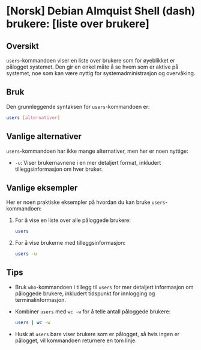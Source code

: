 # [Norsk] Debian Almquist Shell (dash) brukere: [liste over brukere]

## Oversikt
`users`-kommandoen viser en liste over brukere som for øyeblikket er pålogget systemet. Den gir en enkel måte å se hvem som er aktive på systemet, noe som kan være nyttig for systemadministrasjon og overvåking.

## Bruk
Den grunnleggende syntaksen for `users`-kommandoen er:

```bash
users [alternativer]
```

## Vanlige alternativer
`users`-kommandoen har ikke mange alternativer, men her er noen nyttige:

- `-u`: Viser brukernavnene i en mer detaljert format, inkludert tilleggsinformasjon om hver bruker.

## Vanlige eksempler
Her er noen praktiske eksempler på hvordan du kan bruke `users`-kommandoen:

1. For å vise en liste over alle påloggede brukere:

    ```bash
    users
    ```

2. For å vise brukerne med tilleggsinformasjon:

    ```bash
    users -u
    ```

## Tips
- Bruk `who`-kommandoen i tillegg til `users` for mer detaljert informasjon om påloggede brukere, inkludert tidspunkt for innlogging og terminalinformasjon.
- Kombiner `users` med `wc -w` for å telle antall påloggede brukere:

    ```bash
    users | wc -w
    ```

- Husk at `users` bare viser brukere som er pålogget, så hvis ingen er pålogget, vil kommandoen returnere en tom linje.